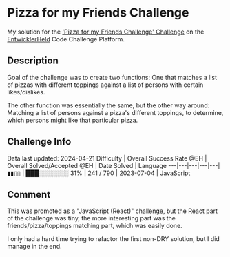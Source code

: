 # Pizza for my Friends Challenge

My solution for the ['Pizza for my Friends Challenge' Challenge](https://platform.entwicklerheld.de/challenge/pizza-for-my-friends-challenge?technology=JavaScript) on the [EntwicklerHeld](https://platform.entwicklerheld.de/) Code Challenge Platform.

## Description
Goal of the challenge was to create two functions: One that matches a list of pizzas with different toppings against a list of persons with certain likes/dislikes.

The other function was essentially the same, but the other way around: Matching a list of persons against a pizza's different toppings, to determine, which persons might like that particular pizza.

## Challenge Info
Data last updated: 2024-04-21
Difficulty | Overall Success Rate @EH | Overall Solved/Accepted @EH | Date Solved | Language
---|---|---|---|---|
▮▮▯▯ | ███░░░░░░░ 31% | 241 / 790 | 2023-07-04 | JavaScript

## Comment
This was promoted as a "JavaScript (React)" challenge, but the React part of the challenge was tiny, the more interesting part was the friends/pizza/toppings matching part, which was easily done.

I only had a hard time trying to refactor the first non-DRY solution, but I did manage in the end.